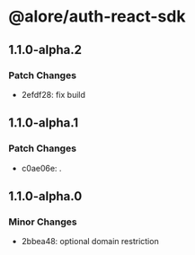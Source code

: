 # @alore/auth-react-sdk

## 1.1.0-alpha.2

### Patch Changes

- 2efdf28: fix build

## 1.1.0-alpha.1

### Patch Changes

- c0ae06e: .

## 1.1.0-alpha.0

### Minor Changes

- 2bbea48: optional domain restriction
